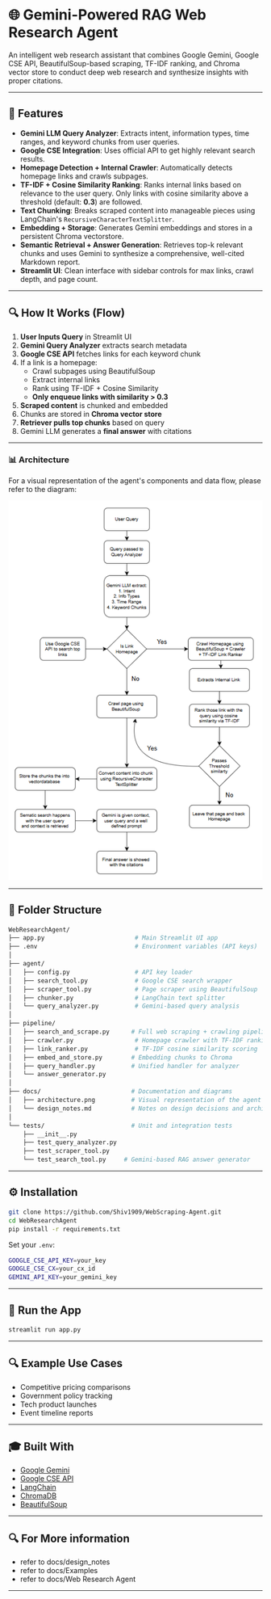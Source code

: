 # 🌐 Gemini-Powered RAG Web Research Agent

An intelligent web research assistant that combines Google Gemini, Google CSE API, BeautifulSoup-based scraping, TF-IDF ranking, and Chroma vector store to conduct deep web research and synthesize insights with proper citations.

---

## 🚀 Features

- **Gemini LLM Query Analyzer**: Extracts intent, information types, time ranges, and keyword chunks from user queries.
- **Google CSE Integration**: Uses official API to get highly relevant search results.
- **Homepage Detection + Internal Crawler**: Automatically detects homepage links and crawls subpages.
- **TF-IDF + Cosine Similarity Ranking**: Ranks internal links based on relevance to the user query. Only links with cosine similarity above a threshold (default: **0.3**) are followed.
- **Text Chunking**: Breaks scraped content into manageable pieces using LangChain's `RecursiveCharacterTextSplitter`.
- **Embedding + Storage**: Generates Gemini embeddings and stores in a persistent Chroma vectorstore.
- **Semantic Retrieval + Answer Generation**: Retrieves top-k relevant chunks and uses Gemini to synthesize a comprehensive, well-cited Markdown report.
- **Streamlit UI**: Clean interface with sidebar controls for max links, crawl depth, and page count.

---

## 🔍 How It Works (Flow)

1. **User Inputs Query** in Streamlit UI
2. **Gemini Query Analyzer** extracts search metadata
3. **Google CSE API** fetches links for each keyword chunk
4. If a link is a homepage:
    - Crawl subpages using BeautifulSoup
    - Extract internal links
    - Rank using TF-IDF + Cosine Similarity
    - **Only enqueue links with similarity > 0.3**
5. **Scraped content** is chunked and embedded
6. Chunks are stored in **Chroma vector store**
7. **Retriever pulls top chunks** based on query
8. Gemini LLM generates a **final answer** with citations
---

### 📊 Architecture

For a visual representation of the agent's components and data flow, please refer to the diagram:

![Architecture Diagram](docs/architecture.png)

---

## 📂 Folder Structure

```bash
WebResearchAgent/
├── app.py                         # Main Streamlit UI app
├── .env                           # Environment variables (API keys)
│
├── agent/
│   ├── config.py                  # API key loader
│   ├── search_tool.py             # Google CSE search wrapper
│   ├── scraper_tool.py            # Page scraper using BeautifulSoup
│   ├── chunker.py                 # LangChain text splitter
│   └── query_analyzer.py          # Gemini-based query analysis
│
├── pipeline/
│   ├── search_and_scrape.py      # Full web scraping + crawling pipeline
│   ├── crawler.py                 # Homepage crawler with TF-IDF ranking
│   ├── link_ranker.py             # TF-IDF cosine similarity scoring
│   ├── embed_and_store.py        # Embedding chunks to Chroma
│   ├── query_handler.py          # Unified handler for analyzer
│   └── answer_generator.py  
│
├── docs/                         # Documentation and diagrams
│   ├── architecture.png          # Visual representation of the agent's architecture
│   └── design_notes.md           # Notes on design decisions and architecture
│
└── tests/                        # Unit and integration tests
    ├── __init__.py
    ├── test_query_analyzer.py
    ├── test_scraper_tool.py
    └── test_search_tool.py     # Gemini-based RAG answer generator
```

---

## ⚙️ Installation

```bash
git clone https://github.com/Shiv1909/WebScraping-Agent.git
cd WebResearchAgent
pip install -r requirements.txt
```

Set your `.env`:
```bash
GOOGLE_CSE_API_KEY=your_key
GOOGLE_CSE_CX=your_cx_id
GEMINI_API_KEY=your_gemini_key
```

---

## 🚪 Run the App

```bash
streamlit run app.py
```

---

## 🔍 Example Use Cases
- Competitive pricing comparisons
- Government policy tracking
- Tech product launches
- Event timeline reports

---

## 🎓 Built With
- [Google Gemini](https://ai.google.dev/)
- [Google CSE API](https://programmablesearchengine.google.com/)
- [LangChain](https://www.langchain.com/)
- [ChromaDB](https://www.trychroma.com/)
- [BeautifulSoup](https://www.crummy.com/software/BeautifulSoup/)

---

## 🔍 For More information
- refer to docs/design_notes
- refer to docs/Examples
- refer to docs/Web Research Agent

---

